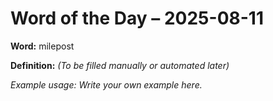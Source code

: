 # Word of the Day – 2025-08-11

**Word:** milepost

**Definition:** _(To be filled manually or automated later)_

*Example usage:* _Write your own example here._
